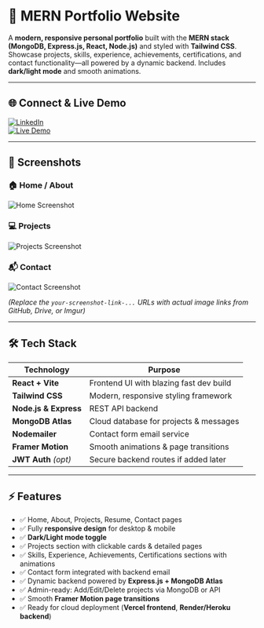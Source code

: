 # 💼 MERN Portfolio Website

A **modern, responsive personal portfolio** built with the **MERN stack (MongoDB, Express.js, React, Node.js)** and styled with **Tailwind CSS**.  
Showcase projects, skills, experience, achievements, certifications, and contact functionality—all powered by a dynamic backend. Includes **dark/light mode** and smooth animations.

---

## 🌐 Connect & Live Demo  

[![LinkedIn](https://img.shields.io/badge/LinkedIn-Saurav_Kumar-blue?style=for-the-badge&logo=linkedin)](https://www.linkedin.com/in/saurav-kumar-801930245/)  
[![Live Demo](https://img.shields.io/badge/Live-Demo-green?style=for-the-badge&logo=vercel)](https://your-portfolio.vercel.app)

---

## 📸 Screenshots  

### 🏠 Home / About
![Home Screenshot](https://your-screenshot-link-home)

### 💻 Projects
![Projects Screenshot](https://your-screenshot-link-projects)

### 📬 Contact
![Contact Screenshot](https://your-screenshot-link-contact)

*(Replace the `your-screenshot-link-...` URLs with actual image links from GitHub, Drive, or Imgur)*

---

## 🛠 Tech Stack  

| **Technology**       | **Purpose**                             |
|----------------------|-----------------------------------------|
| **React + Vite**     | Frontend UI with blazing fast dev build |
| **Tailwind CSS**     | Modern, responsive styling framework    |
| **Node.js & Express**| REST API backend                        |
| **MongoDB Atlas**    | Cloud database for projects & messages  |
| **Nodemailer**       | Contact form email service              |
| **Framer Motion**    | Smooth animations & page transitions   |
| **JWT Auth** *(opt)* | Secure backend routes if added later    |

---

## ⚡ Features  

- ✅ Home, About, Projects, Resume, Contact pages  
- ✅ Fully **responsive design** for desktop & mobile  
- ✅ **Dark/Light mode toggle**  
- ✅ Projects section with clickable cards & detailed pages  
- ✅ Skills, Experience, Achievements, Certifications sections with animations  
- ✅ Contact form integrated with backend email  
- ✅ Dynamic backend powered by **Express.js + MongoDB Atlas**  
- ✅ Admin-ready: Add/Edit/Delete projects via MongoDB or API  
- ✅ Smooth **Framer Motion page transitions**  
- ✅ Ready for cloud deployment (**Vercel frontend**, **Render/Heroku backend**)



